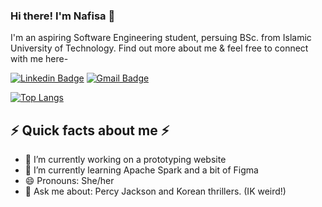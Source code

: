 ### Hi there! I'm Nafisa 👋
I'm an aspiring Software Engineering student, persuing BSc. from Islamic University of Technology.
Find out more about me & feel free to connect with me here-

[![Linkedin Badge](https://img.shields.io/badge/-anirudhemmadi-blue?style=flat-square&logo=Linkedin&logoColor=white&link=https://www.linkedin.com/in/nafisa-mehjabin/)](https://www.linkedin.com/in/nafisa-mehjabin/)
[![Gmail Badge](https://img.shields.io/badge/-nmehjabin16@gmail.com-c14438?style=flat-square&logo=Gmail&logoColor=white&link=mailto:nmehjabin16@gmail.com)](mailto:nmehjabin16@gmail.com)

[![Top Langs](https://github-readme-stats.vercel.app/api/top-langs/?username=anuraghazra&layout=compact)](https://github.com/anuraghazra/github-readme-stats)

⚡ Quick facts about me ⚡
-------------------------------------------------------

- 🔭 I’m currently working on a prototyping website
- 🌱 I’m currently learning Apache Spark and a bit of Figma
- 😄 Pronouns: She/her
- 💬 Ask me about: Percy Jackson and Korean thrillers. (IK weird!)



